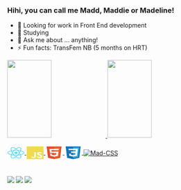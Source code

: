 ### Hihi, you can call me Madd, Maddie or Madeline!
- 🔭 Looking for work in Front End development
- 📖 Studying 
- 💬 Ask me about ... anything!
- ⚡ Fun facts:
    TransFem NB (5 months on HRT)
  
<div >
  <a href="https://github.com/MadVeloso">
  <img height="180em" width="45%" src="https://github-readme-stats.vercel.app/api?username=MadVeloso&show_icons=true&theme=cobalt&include_all_commits=true&count_private=true"/>
  <img height="180em" width="45%" src="https://github-readme-stats.vercel.app/api/top-langs/?username=MadVeloso&layout=compact&langs_count=7&theme=cobalt"/>
</div>
  
<div style="display: inline_block"><br>
  <img align="center" alt="Mad-React" height="30" width="40" src="https://raw.githubusercontent.com/devicons/devicon/master/icons/react/react-original.svg">
  <img align="center" alt="Mad-Js" height="30" width="40" src="https://raw.githubusercontent.com/devicons/devicon/master/icons/javascript/javascript-plain.svg">
  <img align="center" alt="Mad-HTML" height="30" width="40" src="https://raw.githubusercontent.com/devicons/devicon/master/icons/html5/html5-original.svg">
  <img align="center" alt="Mad-CSS" height="30" width="40" src="https://raw.githubusercontent.com/devicons/devicon/master/icons/css3/css3-original.svg">
  <img align="center" alt="Mad-CSS" height="30" width="40" src="https://cdn.jsdelivr.net/gh/devicons/devicon/icons/git/git-original.svg"/>
</div>
  
#
  
<div style="display: inline_block">
  <a href="https://www.linkedin.com/in/MadVeloso" target="_blank"><img src="https://img.shields.io/badge/-LinkedIn-%230077B5?style=for-the-badge&logo=linkedin&logoColor=white" target="_blank"></a> 
  <a href = "mailto:maddiesylv@gmail.com"><img src="https://img.shields.io/badge/-Gmail-%23333?style=for-the-badge&logo=gmail&logoColor=white" target="_blank"></a>
  <a href="https://wa.link/673cfl"><img src="https://img.shields.io/badge/WhatsApp-25D366?style=for-the-badge&logo=whatsapp&logoColor=white" target="_blank"></a>
</div>
